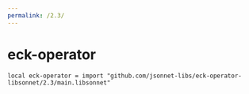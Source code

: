 ```yaml
---
permalink: /2.3/
---
```


# eck-operator

```jsonnet
local eck-operator = import "github.com/jsonnet-libs/eck-operator-libsonnet/2.3/main.libsonnet"
```

